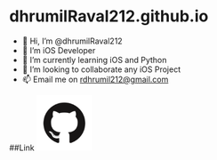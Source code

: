 # dhrumilRaval212.github.io


- 👋 Hi, I’m @dhrumilRaval212
- 👀 I’m iOS Developer
- 🌱 I’m currently learning iOS and Python
- 💞️ I’m looking to collaborate any iOS Project
- 📫 Email me on rdhrumil212@gmail.com

##Link
<img src="images/GitHub-Mark.png" width="100" >
